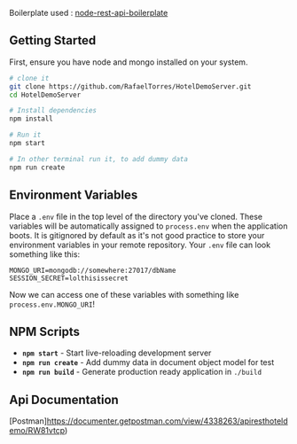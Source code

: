 Boilerplate used : [node-rest-api-boilerplate](https://github.com/kylealwyn/node-rest-api-boilerplate)

## Getting Started
First, ensure you have node and mongo installed on your system.

```sh
# clone it
git clone https://github.com/RafaelTorres/HotelDemoServer.git
cd HotelDemoServer

# Install dependencies
npm install

# Run it
npm start

# In other terminal run it, to add dummy data
npm run create
```

## Environment Variables
Place a `.env` file in the top level of the directory you've cloned. These variables will be automatically assigned to `process.env` when the application boots. It is gitignored by default as it's not good practice to store your environment variables in your remote repository.
Your `.env` file can look something like this:

```shell
MONGO_URI=mongodb://somewhere:27017/dbName
SESSION_SECRET=lolthisissecret
```

Now we can access one of these variables with something like `process.env.MONGO_URI`!

## NPM Scripts

- **`npm start`** - Start live-reloading development server
- **`npm run create`** - Add dummy data in document object model for test
- **`npm run build`** - Generate production ready application in `./build`

## Api Documentation
[Postman]https://documenter.getpostman.com/view/4338263/apiresthoteldemo/RW81vtcp)
